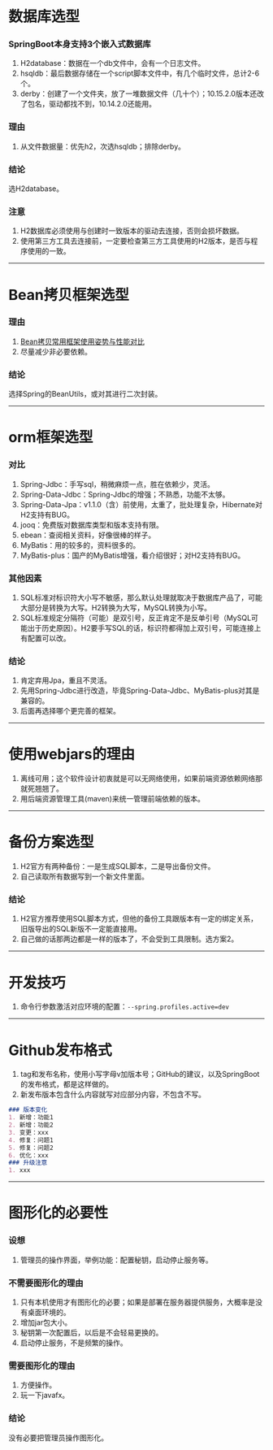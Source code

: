 # 数据库选型
### SpringBoot本身支持3个嵌入式数据库
1. H2database：数据在一个db文件中，会有一个日志文件。
2. hsqldb：最后数据存储在一个script脚本文件中，有几个临时文件，总计2-6个。
3. derby：创建了一个文件夹，放了一堆数据文件（几十个）；10.15.2.0版本还改了包名，驱动都找不到，10.14.2.0还能用。
### 理由
1. 从文件数据量：优先h2，次选hsqldb；排除derby。
### 结论
选H2database。
### 注意
1. H2数据库必须使用与创建时一致版本的驱动去连接，否则会损坏数据。
2. 使用第三方工具去连接前，一定要检查第三方工具使用的H2版本，是否与程序使用的一致。
___

# Bean拷贝框架选型
### 理由
1. [Bean拷贝常用框架使用姿势与性能对比](https://www.bilibili.com/read/cv10986822)
2. 尽量减少非必要依赖。
### 结论
选择Spring的BeanUtils，或对其进行二次封装。
___

# orm框架选型
### 对比
1. Spring-Jdbc：手写sql，稍微麻烦一点，胜在依赖少，灵活。
2. Spring-Data-Jdbc：Spring-Jdbc的增强；不熟悉，功能不太够。
3. Spring-Data-Jpa：v1.1.0（含）前使用，太重了，批处理复杂，Hibernate对H2支持有BUG。
4. jooq：免费版对数据库类型和版本支持有限。
5. ebean：查阅相关资料，好像很棒的样子。
6. MyBatis：用的较多的，资料很多的。
7. MyBatis-plus：国产的MyBatis增强，看介绍很好；对H2支持有BUG。
### 其他因素
1. SQL标准对标识符大小写不敏感，那么默认处理就取决于数据库产品了，可能大部分是转换为大写。H2转换为大写，MySQL转换为小写。
2. SQL标准规定分隔符（可能）是双引号，反正肯定不是反单引号（MySQL可能出于历史原因）。H2要手写SQL的话，标识符都得加上双引号，可能连接上有配置可以改。
### 结论
1. 肯定弃用Jpa，重且不灵活。
2. 先用Spring-Jdbc进行改造，毕竟Spring-Data-Jdbc、MyBatis-plus对其是兼容的。
3. 后面再选择哪个更完善的框架。
___

# 使用webjars的理由
1. 离线可用；这个软件设计初衷就是可以无网络使用，如果前端资源依赖网络那就死翘翘了。
2. 用后端资源管理工具(maven)来统一管理前端依赖的版本。
___

# 备份方案选型
1. H2官方有两种备份：一是生成SQL脚本，二是导出备份文件。
2. 自己读取所有数据写到一个新文件里面。
### 结论
1. H2官方推荐使用SQL脚本方式，但他的备份工具跟版本有一定的绑定关系，旧版导出的SQL新版不一定能直接用。
2. 自己做的话那两边都是一样的版本了，不会受到工具限制。选方案2。
___

# 开发技巧
1. 命令行参数激活对应环境的配置：`--spring.profiles.active=dev`
___

# Github发布格式
1. tag和发布名称，使用小写字母v加版本号；GitHub的建议，以及SpringBoot的发布格式，都是这样做的。
2. 新发布版本包含什么内容就写对应部分内容，不包含不写。
```markdown
### 版本变化
1. 新增：功能1
2. 新增：功能2
3. 变更：xxx
4. 修复：问题1
5. 修复：问题2
6. 优化：xxx
### 升级注意
1. xxx
```
___

# 图形化的必要性

### 设想
1. 管理员的操作界面，举例功能：配置秘钥，启动停止服务等。

### 不需要图形化的理由
1. 只有本机使用才有图形化的必要；如果是部署在服务器提供服务，大概率是没有桌面环境的。
2. 增加jar包大小。
3. 秘钥第一次配置后，以后是不会轻易更换的。
4. 启动停止服务，不是频繁的操作。

### 需要图形化的理由
1. 方便操作。
2. 玩一下javafx。

### 结论
没有必要把管理员操作图形化。